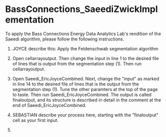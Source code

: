 # BassConnections_SaeediZwickImplementation
To apply the Bass Connections Energy Data Analytics Lab's rendition of the Saeedi algorithm, please follow the following instructions.  
1. JOYCE describe this: Apply the Feldenschwab segmentation algorithm




2. Open cellarrayoutput. Then change the input in line 1 to the desired file of 
lines that is output from the segmentation step (1). Then run cellarrayoutput.


3. Open Saeedi_EricJoyceCombined. Next, change the "input" as marked in line 14 to 
the desired file of lines that is the output from the segmentation step (1).
Tune the other paramters at the top of the page to taste. Then run 
Saeedi_EricJoyceCombined. The output is called finaloutput, and its structure
is described in detail in the comment at the end of Saeedi_EricJoyceCombined.


4. SEBASTIAN describe your process here, starting with the "finaloutput" cell as your first input. 





5.



